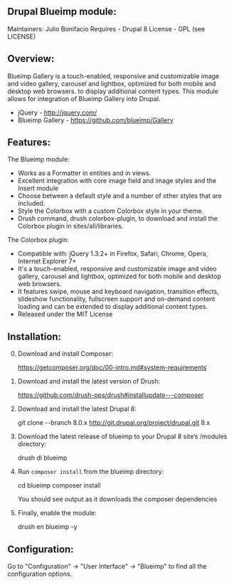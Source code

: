 Drupal Blueimp module:
------------------------
Maintainers:
  Julio Bonifacio
Requires - Drupal 8
License - GPL (see LICENSE)


Overview:
--------
Blueimp Gallery is a touch-enabled, responsive and customizable image and video gallery, carousel and lightbox, optimized for both mobile and desktop web browsers. to display additional content types.
This module allows for integration of Blueimp Gallery into Drupal.


* jQuery - http://jquery.com/
* Blueimp Gallery - https://github.com/blueimp/Gallery


Features:
---------

The Blueimp module:

* Works as a Formatter in entities and in views.
* Excellent integration with core image field and image styles and the Insert module
* Choose between a default style and a number of other styles that are included.
* Style the Colorbox with a custom Colorbox style in your theme.
* Drush command, drush colorbox-plugin, to download and install the Colorbox plugin in sites/all/libraries.

The Colorbox plugin:

* Compatible with: jQuery 1.3.2+ in Firefox, Safari, Chrome, Opera, Internet Explorer 7+
* It's a touch-enabled, responsive and customizable image and video gallery, carousel and lightbox, optimized for both mobile and desktop web browsers.
* It features swipe, mouse and keyboard navigation, transition effects, slideshow functionality, fullscreen support and on-demand content loading and can be extended to display additional content types.
* Released under the MIT License

Installation:
------------
0. Download and install Composer:

   https://getcomposer.org/doc/00-intro.md#system-requirements

1. Download and install the latest version of Drush:

   https://github.com/drush-ops/drush#installupdate---composer

2. Download and install the latest Drupal 8:

   git clone --branch 8.0.x http://git.drupal.org/project/drupal.git 8.x

3. Download the latest release of blueimp to your Drupal 8 site’s
   /modules directory:

   drush dl blueimp

4. Run `composer install` from the blueimp directory:

   cd blueimp
   composer install

   You should see output as it downloads the composer dependencies

5. Finally, enable the module:

   drush en blueimp -y


Configuration:
-------------
Go to "Configuration" -> "User Interface" -> "Blueimp" to find
all the configuration options.
